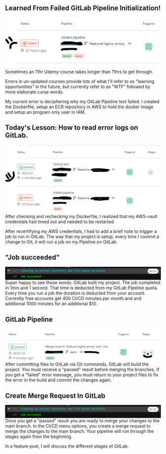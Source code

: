 ## Learned From Failed GitLab Pipeline Initialization!
<img src="/images/failed-pipeline.PNG" alt="failed-gitlab-pipeline">

Sometimes an 11hr Udemy course takes longer than 11hrs to get through.  

Errors in un-updated courses provide lots of what I'll refer to as "learning opportunities" in the future, but currently refer to as "WTF" followed by more elaborate curse words. 

My current error is deciphering why my GitLab Pipeline test failed. I created the Dockerfile, setup an ECR repository in AWS to hold the docker image and setup an program only user in IAM. 

## Today's Lesson: How to read error logs on GitLab.

<img src="/images/success-failed-pipeline.PNG" alt="failed-gitlab-pipeline-error" align="left"> 

After checking and rechecking my Dockerfile, I realized that my AWS-vault credentials had timed out and needed to be restarted. 

After recertifying my AWS credentials, I had to add a brief note to trigger a job to run in GitLab. The way that my project is setup, every time I commit a change to Git, it will run a job on my Pipeline on GitLab. 

## "Job succeeded"

<img src="/images/success-pipeline.PNG" alt="successful-pipeline-message" align="right">

Super happy to see those words. GitLab built my project. The job completed in 1min and 1 second. That time is deducted from my GitLab Pipeline quota. Every time you run a job the duration is deducted from your account. Currently free accounts get 400 CI/CD minutes per month and and additional 1000 minutes for an additional $10.

## GitLab Pipeline
<img src="/images/success-pipeline-stages.PNG" alt="successful-pipeline-stage" align="left">

After committing files to GitLab via Git commands, GitLab will build the project. You must receive a "passed" result before merging the branches. If you get a "failed" error message, you must return to your project files to fix the error in the build and commit the changes again. 

## Create Merge Request In GitLab
<img src="/images/success-pipeline.PNG" alt="successful-pipeline" align="right">

Once you get a "passed" result you are ready to merge your changes to the main branch. In the CI/CD menu options, you create a merge request to merge the changes to the main branch. Your pipeline will run through the stages again from the beginning.


In a feature post, I will discuss the different stages of GitLab.
